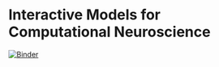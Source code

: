 Interactive Models for Computational Neuroscience
=================================================

[![Binder](https://mybinder.org/badge_logo.svg)](https://mybinder.org/v2/gh/bdevans/iModels/master)
